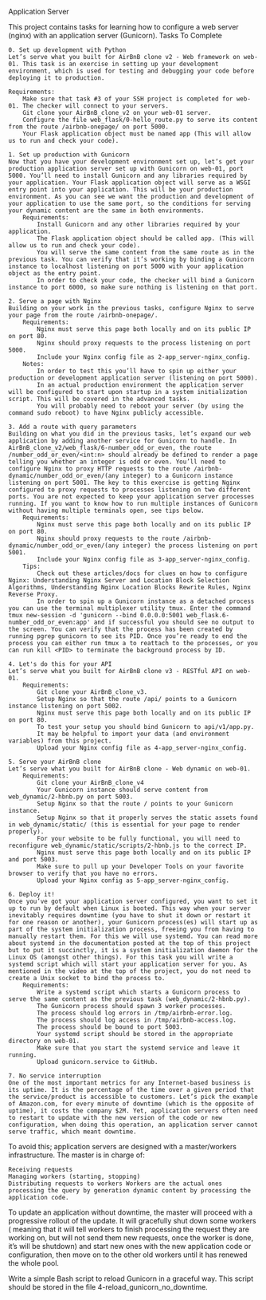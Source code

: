 Application Server

This project contains tasks for learning how to configure a web server (nginx) with an application server (Gunicorn).
Tasks To Complete

    0. Set up development with Python
    Let’s serve what you built for AirBnB clone v2 - Web framework on web-01. This task is an exercise in setting up your development environment, which is used for testing and debugging your code before deploying it to production.

    Requirements:
        Make sure that task #3 of your SSH project is completed for web-01. The checker will connect to your servers.
        Git clone your AirBnB_clone_v2 on your web-01 server.
        Configure the file web_flask/0-hello_route.py to serve its content from the route /airbnb-onepage/ on port 5000.
        Your Flask application object must be named app (This will allow us to run and check your code).

    1. Set up production with Gunicorn
    Now that you have your development environment set up, let’s get your production application server set up with Gunicorn on web-01, port 5000. You’ll need to install Gunicorn and any libraries required by your application. Your Flask application object will serve as a WSGI entry point into your application. This will be your production environment. As you can see we want the production and development of your application to use the same port, so the conditions for serving your dynamic content are the same in both environments.
        Requirements:
            Install Gunicorn and any other libraries required by your application.
            The Flask application object should be called app. (This will allow us to run and check your code).
            You will serve the same content from the same route as in the previous task. You can verify that it’s working by binding a Gunicorn instance to localhost listening on port 5000 with your application object as the entry point.
            In order to check your code, the checker will bind a Gunicorn instance to port 6000, so make sure nothing is listening on that port.

    2. Serve a page with Nginx
    Building on your work in the previous tasks, configure Nginx to serve your page from the route /airbnb-onepage/.
        Requirements:
            Nginx must serve this page both locally and on its public IP on port 80.
            Nginx should proxy requests to the process listening on port 5000.
            Include your Nginx config file as 2-app_server-nginx_config.
        Notes:
            In order to test this you’ll have to spin up either your production or development application server (listening on port 5000).
            In an actual production environment the application server will be configured to start upon startup in a system initialization script. This will be covered in the advanced tasks.
            You will probably need to reboot your server (by using the command sudo reboot) to have Nginx publicly accessible.

    3. Add a route with query parameters
    Building on what you did in the previous tasks, let’s expand our web application by adding another service for Gunicorn to handle. In AirBnB_clone_v2/web_flask/6-number_odd_or_even, the route /number_odd_or_even/<int:n> should already be defined to render a page telling you whether an integer is odd or even. You’ll need to configure Nginx to proxy HTTP requests to the route /airbnb-dynamic/number_odd_or_even/(any integer) to a Gunicorn instance listening on port 5001. The key to this exercise is getting Nginx configured to proxy requests to processes listening on two different ports. You are not expected to keep your application server processes running. If you want to know how to run multiple instances of Gunicorn without having multiple terminals open, see tips below.
        Requirements:
            Nginx must serve this page both locally and on its public IP on port 80.
            Nginx should proxy requests to the route /airbnb-dynamic/number_odd_or_even/(any integer) the process listening on port 5001.
            Include your Nginx config file as 3-app_server-nginx_config.
        Tips:
            Check out these articles/docs for clues on how to configure Nginx: Understanding Nginx Server and Location Block Selection Algorithms, Understanding Nginx Location Blocks Rewrite Rules, Nginx Reverse Proxy.
            In order to spin up a Gunicorn instance as a detached process you can use the terminal multiplexer utility tmux. Enter the command tmux new-session -d 'gunicorn --bind 0.0.0.0:5001 web_flask.6-number_odd_or_even:app' and if successful you should see no output to the screen. You can verify that the process has been created by running pgrep gunicorn to see its PID. Once you’re ready to end the process you can either run tmux a to reattach to the processes, or you can run kill <PID> to terminate the background process by ID.

    4. Let's do this for your API
    Let’s serve what you built for AirBnB clone v3 - RESTful API on web-01.
        Requirements:
            Git clone your AirBnB_clone_v3.
            Setup Nginx so that the route /api/ points to a Gunicorn instance listening on port 5002.
            Nginx must serve this page both locally and on its public IP on port 80.
            To test your setup you should bind Gunicorn to api/v1/app.py.
            It may be helpful to import your data (and environment variables) from this project.
            Upload your Nginx config file as 4-app_server-nginx_config.

    5. Serve your AirBnB clone
    Let’s serve what you built for AirBnB clone - Web dynamic on web-01.
        Requirements:
            Git clone your AirBnB_clone_v4
            Your Gunicorn instance should serve content from web_dynamic/2-hbnb.py on port 5003.
            Setup Nginx so that the route / points to your Gunicorn instance.
            Setup Nginx so that it properly serves the static assets found in web_dynamic/static/ (this is essential for your page to render properly).
            For your website to be fully functional, you will need to reconfigure web_dynamic/static/scripts/2-hbnb.js to the correct IP.
            Nginx must serve this page both locally and on its public IP and port 5003.
            Make sure to pull up your Developer Tools on your favorite browser to verify that you have no errors.
            Upload your Nginx config as 5-app_server-nginx_config.

    6. Deploy it!
    Once you’ve got your application server configured, you want to set it up to run by default when Linux is booted. This way when your server inevitably requires downtime (you have to shut it down or restart it for one reason or another), your Gunicorn process(es) will start up as part of the system initialization process, freeing you from having to manually restart them. For this we will use systemd. You can read more about systemd in the documentation posted at the top of this project but to put it succinctly, it is a system initialization daemon for the Linux OS (amongst other things). For this task you will write a systemd script which will start your application server for you. As mentioned in the video at the top of the project, you do not need to create a Unix socket to bind the process to.
        Requirements:
            Write a systemd script which starts a Gunicorn process to serve the same content as the previous task (web_dynamic/2-hbnb.py).
            The Gunicorn process should spawn 3 worker processes.
            The process should log errors in /tmp/airbnb-error.log.
            The process should log access in /tmp/airbnb-access.log.
            The process should be bound to port 5003.
            Your systemd script should be stored in the appropriate directory on web-01.
            Make sure that you start the systemd service and leave it running.
            Upload gunicorn.service to GitHub.

    7. No service interruption
    One of the most important metrics for any Internet-based business is its uptime. It is the percentage of the time over a given period that the service/product is accessible to customers. Let’s pick the example of Amazon.com, for every minute of downtime (which is the opposite of uptime), it costs the company $2M. Yet, application servers often need to restart to update with the new version of the code or new configuration, when doing this operation, an application server cannot serve traffic, which meant downtime.

To avoid this; application servers are designed with a master/workers infrastructure. The master is in charge of:

    Receiving requests
    Managing workers (starting, stopping)
    Distributing requests to workers Workers are the actual ones processing the query by generation dynamic content by processing the application code.

To update an application without downtime, the master will proceed with a progressive rollout of the update. It will gracefully shut down some workers ( meaning that it will tell workers to finish processing the request they are working on, but will not send them new requests, once the worker is done, it’s will be shutdown) and start new ones with the new application code or configuration, then move on to the other old workers until it has renewed the whole pool.

Write a simple Bash script to reload Gunicorn in a graceful way. This script should be stored in the file 4-reload_gunicorn_no_downtime.
